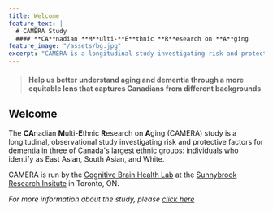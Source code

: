 ```yaml
---
title: Welcome
feature_text: |
  # CAMERA Study
  #### **CA**nadian **M**ulti-**E**thnic **R**esearch on **A**ging 
feature_image: "/assets/bg.jpg"
excerpt: "CAMERA is a longitudinal study investigating risk and protective factors for dementia in two of Canada's largest minority ethnic groups: individuals who identify as being of East Asian and South Asian descent."
---
```

> #### Help us better understand aging and dementia through a more equitable lens that captures Canadians from different backgrounds

## Welcome
The <b>CA</b>nadian <B>M</b>ulti-<b>E</b>thnic <b>R</b>esearch on <b>A</b>ging (CAMERA) study is a longitudinal, observational 
study investigating risk and protective factors for dementia in three of Canada's largest ethnic groups: individuals who 
identify as East Asian, South Asian, and White.<br/>

CAMERA is run by the [Cognitive Brain Health Lab](https://cbhlab.github.io) at the [Sunnybrook Research Insitute](https://sunnybrook.ca/research/) 
in Toronto, ON.<br/>

<em>For more information about the study, please [click here](/about.md)</em>
